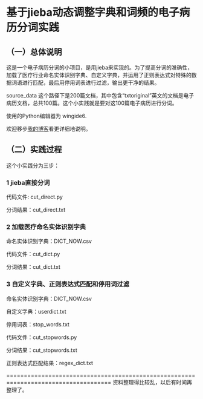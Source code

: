 # 基于jieba动态调整字典和词频的电子病历分词实践

## （一）总体说明

这是一个电子病历分词的小项目，是用jieba来实现的。为了提高分词的准确性，加载了医疗行业命名实体识别字典、自定义字典，并运用了正则表达式对特殊的数据词语进行匹配，最后用停用词表进行过滤，输出更干净的结果。

source_data 这个路径下是200篇文档，其中包含“txtoriginal”英文的文档是电子病历文档，总共100篇。这个小实践就是要对这100篇电子病历进行分词。

使用的Python编辑器为 wingide6.

欢迎移步[我的博客]()看更详细地说明。

## （二）实践过程

这个小实践分为三步：

### 1 jieba直接分词

代码文件: cut_direct.py

分词结果：cut_direct.txt

### 2 加载医疗命名实体识别字典

命名实体识别字典：DICT_NOW.csv

代码文件：cut_dict.py

分词结果：cut_dict.txt

### 3 自定义字典、正则表达式匹配和停用词过滤

命名实体识别字典：DICT_NOW.csv

自定义字典：userdict.txt

停用词表：stop_words.txt

代码文件：cut_stopwords.py

分词结果：cut_stopwords.txt

正则表达式匹配结果：regex_dict.txt

====================================================================================
资料整理得比较乱，以后有时间再整理了。
